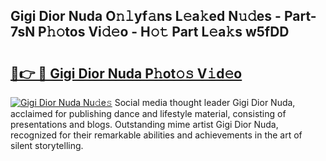 ## Gigi Dior Nuda O𝚗𝚕yf𝚊ns L𝚎a𝚔ed N𝚞𝚍es - Part-7sN P𝚑𝚘tos Vi𝚍𝚎o - H𝚘𝚝 Part L𝚎a𝚔s w5fDD

# <h2><a href="http://kf1wdt.oniu.top/?m=Gigi+Dior+Nuda">🔗👉 🔴 Gigi Dior Nuda P𝚑ot𝚘𝚜 V𝚒d𝚎o</a></h2>

[![Gigi Dior Nuda Nu𝚍e𝚜](https://i.imgur.com/0qMVB7G.gif)](http://kf1wdt.oniu.top/?m=Gigi+Dior+Nuda)
Social media thought leader Gigi Dior Nuda, acclaimed for publishing dance and lifestyle material, consisting of presentations and blogs. Outstanding mime artist Gigi Dior Nuda, recognized for their remarkable abilities and achievements in the art of silent storytelling.  
